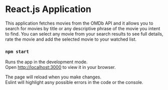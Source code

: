 # React.js Application

This application fetches movies from the OMDb API and it allows you to search for movies by title or any descriptive phrase of the movie you intent to find.  You can select any movie from your search results to see full details, rate the movie and add the selected movie to your watched list.

### `npm start`

Runs the app in the development mode.\
Open [http://localhost:3000](http://localhost:3000) to view it in your browser.

The page will reload when you make changes.\
Eslint will highlight asny possible errors in the code or the console.
